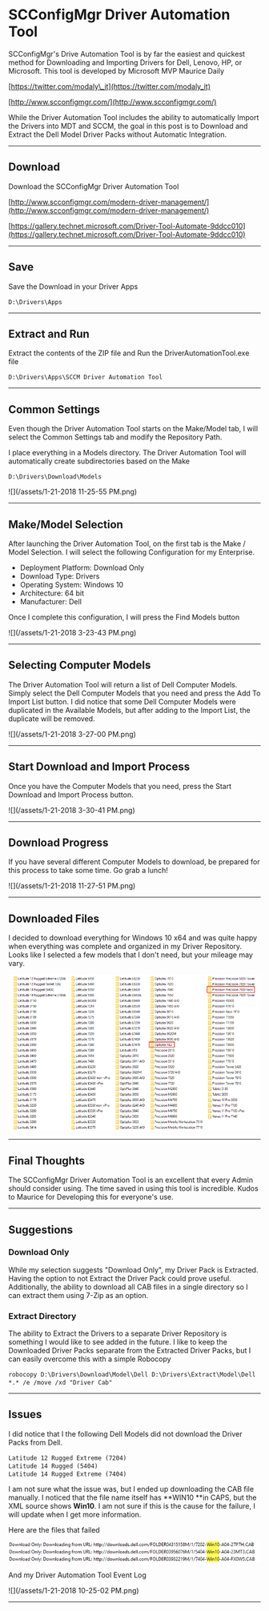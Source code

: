 # SCConfigMgr Driver Automation Tool

SCConfigMgr's Drive Automation Tool is by far the easiest and quickest method for Downloading and Importing Drivers for Dell, Lenovo, HP, or Microsoft.  This tool is developed by Microsoft MVP Maurice Daily

[https://twitter.com/modaly\_it](https://twitter.com/modaly_it)

[http://www.scconfigmgr.com/](http://www.scconfigmgr.com/)

While the Driver Automation Tool includes the ability to automatically Import the Drivers into MDT and SCCM, the goal in this post is to Download and Extract the Dell Model Driver Packs without Automatic Integration.

---

## Download

Download the SCConfigMgr Driver Automation Tool

[http://www.scconfigmgr.com/modern-driver-management/](http://www.scconfigmgr.com/modern-driver-management/)

[https://gallery.technet.microsoft.com/Driver-Tool-Automate-9ddcc010](https://gallery.technet.microsoft.com/Driver-Tool-Automate-9ddcc010)

---

## Save

Save the Download in your Driver Apps

```
D:\Drivers\Apps
```

---

## Extract and Run

Extract the contents of the ZIP file and Run the DriverAutomationTool.exe file

```
D:\Drivers\Apps\SCCM Driver Automation Tool
```

---

## Common Settings

Even though the Driver Automation Tool starts on the Make/Model tab, I will select the Common Settings tab and modify the Repository Path.

I place everything in a Models directory.  The Driver Automation Tool will automatically create subdirectories based on the Make

```
D:\Drivers\Download\Models
```

![](/assets/1-21-2018 11-25-55 PM.png)

---

## Make/Model Selection

After launching the Driver Automation Tool, on the first tab is the Make / Model Selection.  I will select the following Configuration for my Enterprise.

* Deployment Platform: Download Only
* Download Type: Drivers
* Operating System: Windows 10
* Architecture: 64 bit
* Manufacturer: Dell

Once I complete this configuration, I will press the Find Models button

![](/assets/1-21-2018 3-23-43 PM.png)

---

## Selecting Computer Models

The Driver Automation Tool will return a list of Dell Computer Models.  Simply select the Dell Computer Models that you need and press the Add To Import List button.  I did notice that some Dell Computer Models were duplicated in the Available Models, but after adding to the Import List, the duplicate will be removed.

![](/assets/1-21-2018 3-27-00 PM.png)

---

## Start Download and Import Process

Once you have the Computer Models that you need, press the Start Download and Import Process button.

![](/assets/1-21-2018 3-30-41 PM.png)

---

## Download Progress

If you have several different Computer Models to download, be prepared for this process to take some time.  Go grab a lunch!

![](/assets/1-21-2018 11-27-51 PM.png)

---

## Downloaded Files

I decided to download everything for Windows 10 x64 and was quite happy when everything was complete and organized in my Driver Repository.  Looks like I selected a few models that I don't need, but your mileage may vary.

![](/assets/2017-10-27_12-11-04.png)

---

## Final Thoughts

The SCConfigMgr Driver Automation Tool is an excellent that every Admin should consider using.  The time saved in using this tool is incredible.  Kudos to Maurice for Developing this for everyone's use.

---

## Suggestions

### Download Only

While my selection suggests "Download Only", my Driver Pack is Extracted.  Having the option to not Extract the Driver Pack could prove useful.  Additionally, the ability to download all CAB files in a single directory so I can extract them using 7-Zip as an option.

### Extract Directory

The ability to Extract the Drivers to a separate Driver Repository is something I would like to see added in the future.  I like to keep the Downloaded Driver Packs separate from the Extracted Driver Packs, but I can easily overcome this with a simple Robocopy

```
robocopy D:\Drivers\Download\Model\Dell D:\Drivers\Extract\Model\Dell *.* /e /move /xd "Driver Cab"
```

---

## Issues

I did notice that I the following Dell Models did not download the Driver Packs from Dell.

```
Latitude 12 Rugged Extreme (7204)
Latitude 14 Rugged (5404)
Latitude 14 Rugged Extreme (7404)
```

I am not sure what the issue was, but I ended up downloading the CAB file manually.  I noticed that the file name itself has **WIN10 **in CAPS, but the XML source shows **Win10**.  I am not sure if this is the cause for the failure, I will update when I get more information.

Here are the files that failed

![](/assets/2017-10-27_12-16-11.png)

And my Driver Automation Tool Event Log

![](/assets/1-21-2018 10-25-02 PM.png)

---



